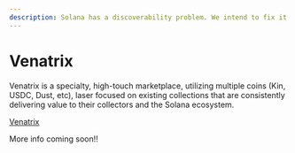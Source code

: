 ```yaml
---
description: Solana has a discoverability problem. We intend to fix it.
---
```


# Venatrix

Venatrix is a specialty, high-touch marketplace, utilizing multiple coins (Kin, USDC, Dust, etc), laser focused on existing collections that are consistently delivering value to their collectors and the Solana ecosystem.

[Venatrix](https://www.venatrix.xyz/)



More info coming soon!!
